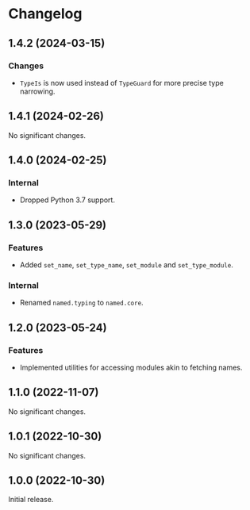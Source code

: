 # Changelog

<!-- changelogging: start -->

## 1.4.2 (2024-03-15)

### Changes

- `TypeIs` is now used instead of `TypeGuard` for more precise type narrowing.

## 1.4.1 (2024-02-26)

No significant changes.

## 1.4.0 (2024-02-25)

### Internal

- Dropped Python 3.7 support.

## 1.3.0 (2023-05-29)

### Features

- Added `set_name`, `set_type_name`, `set_module` and `set_type_module`.

### Internal

- Renamed `named.typing` to `named.core`.

## 1.2.0 (2023-05-24)

### Features

- Implemented utilities for accessing modules akin to fetching names.

## 1.1.0 (2022-11-07)

No significant changes.

## 1.0.1 (2022-10-30)

No significant changes.

## 1.0.0 (2022-10-30)

Initial release.
